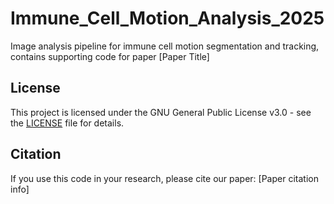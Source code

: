 # Immune_Cell_Motion_Analysis_2025
Image analysis pipeline for immune cell motion segmentation and tracking, contains supporting code for paper [Paper Title]

## License
This project is licensed under the GNU General Public License v3.0 - see the [LICENSE](LICENSE) file for details.

## Citation
If you use this code in your research, please cite our paper: [Paper citation info]
